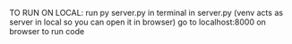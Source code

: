 TO RUN ON LOCAL: 
run py server.py in terminal in server.py (venv acts as server in local so you can open it in browser) 
go to localhost:8000 on browser to run code
